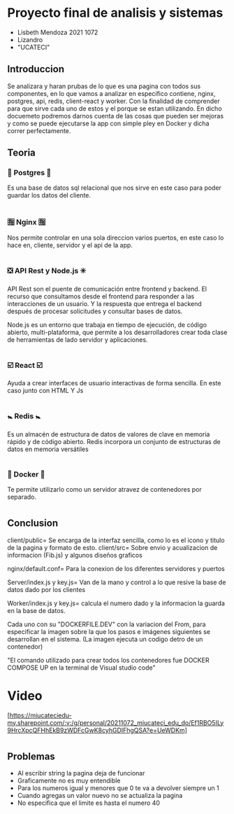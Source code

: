 # Proyecto final de analisis y sistemas
- Lisbeth Mendoza 2021 1072
- Lizandro
- "UCATECI"

## Introduccion
Se analizara y haran prubas de lo que es una pagina con todos sus componentes, en lo que vamos a analizar en especifico contiene, nginx, postgres, api, redis, client-react y worker. Con la finalidad de comprender para que sirve cada uno de estos y el porque se estan utilizando. En dicho docuemeto podremos darnos cuenta de las cosas que pueden ser mejoras y como se puede ejecutarse la app con simple pley en Docker y dicha correr perfectamente.  

## Teoria
### :elephant: Postgres :elephant:
Es una base de datos sql relacional que nos sirve en este caso para poder guardar los datos del cliente.  
# 

###   :u6307: Nginx   :u6307:
Nos permite controlar en una sola direccion varios puertos, en este caso lo hace en, cliente, servidor y el api de la app.
#

### :negative_squared_cross_mark: API Rest y Node.js :eight_spoked_asterisk:
 API Rest son el puente de comunicación entre frontend y backend. El recurso que consultamos desde el frontend para responder a las interacciones de un usuario. Y la respuesta que entrega el backend después de procesar solicitudes y consultar bases de datos.

 Node.js es un entorno que trabaja en tiempo de ejecución, de código abierto, multi-plataforma, que permite a los desarrolladores crear toda clase de herramientas de lado servidor y aplicaciones. 
 #

### :ballot_box_with_check: React :ballot_box_with_check:
Ayuda a crear interfaces de usuario interactivas de forma sencilla. En este caso junto con HTML Y Js
#

###  :baby_symbol: Redis :baby_symbol:
Es un almacén de estructura de datos de valores de clave en memoria rápido y de código abierto. Redis incorpora un conjunto de estructuras de datos en memoria versátiles
#

###  :whale: Docker :whale:
Te permite utilizarlo como un servidor atravez de contenedores por separado. 
#

## Conclusion
  client/public= Se encarga de la interfaz sencilla, como lo es el icono y titulo de la pagina y formato de esto. 
  client/src= Sobre envio y acualizacion de informacion (Fib.js) y algunos diseños graficos

 nginx/default.conf= Para la conexion de los diferentes servidores y puertos

 Server/index.js y key.js= Van de la mano y control a lo que resive la base de datos dado por los clientes

 Worker/index.js y key.js= calcula el numero dado y la informacion la guarda en la base de datos.  

 Cada uno con su "DOCKERFILE.DEV" con la variacion del From, para especificar la imagen sobre la que los pasos e imágenes siguientes se desarrollan en el sistema. (La imagen ejecuta un codigo detro de un contenedor)
 
 "El comando utilizado para crear todos los contenedores fue DOCKER COMPOSE UP en la terminal de Visual studio code"
 #

 # Video
 [https://miucateciedu-my.sharepoint.com/:v:/g/personal/20211072_miucateci_edu_do/Ef1RBO5ILy9HrcXpcQFHhEkB9zWDFcGwK8cyhGDIFhgQSA?e=UeWDKm]
 #
 
## Problemas
- Al escribir string la pagina deja de funcionar 
- Graficamente no es muy entendible 
- Para  los numeros igual y menores que 0 te va a devolver siempre un 1
- Cuando agregas un valor nuevo no se actualiza la pagina
- No especifica que el limite es hasta el numero 40 
